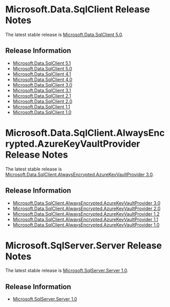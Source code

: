 # Microsoft.Data.SqlClient Release Notes

The latest stable release is [Microsoft.Data.SqlClient 5.0](5.0).

## Release Information

- [Microsoft.Data.SqlClient 5.1](5.1)
- [Microsoft.Data.SqlClient 5.0](5.0)
- [Microsoft.Data.SqlClient 4.1](4.1)
- [Microsoft.Data.SqlClient 4.0](4.0)
- [Microsoft.Data.SqlClient 3.0](3.0)
- [Microsoft.Data.SqlClient 3.1](3.1)
- [Microsoft.Data.SqlClient 2.1](2.1)
- [Microsoft.Data.SqlClient 2.0](2.0)
- [Microsoft.Data.SqlClient 1.1](1.1)
- [Microsoft.Data.SqlClient 1.0](1.0)

# Microsoft.Data.SqlClient.AlwaysEncrypted.AzureKeyVaultProvider Release Notes

The latest stable release is [Microsoft.Data.SqlClient.AlwaysEncrypted.AzureKeyVaultProvider 3.0](add-ons/AzureKeyVaultProvider/3.0).

## Release Information

- [Microsoft.Data.SqlClient.AlwaysEncrypted.AzureKeyVaultProvider 3.0](add-ons/AzureKeyVaultProvider/3.0)
- [Microsoft.Data.SqlClient.AlwaysEncrypted.AzureKeyVaultProvider 2.0](add-ons/AzureKeyVaultProvider/2.0)
- [Microsoft.Data.SqlClient.AlwaysEncrypted.AzureKeyVaultProvider 1.2](add-ons/AzureKeyVaultProvider/1.2)
- [Microsoft.Data.SqlClient.AlwaysEncrypted.AzureKeyVaultProvider 1.1](add-ons/AzureKeyVaultProvider/1.1)
- [Microsoft.Data.SqlClient.AlwaysEncrypted.AzureKeyVaultProvider 1.0](add-ons/AzureKeyVaultProvider/1.0)

# Microsoft.SqlServer.Server Release Notes

The latest stable release is [Microsoft.SqlServer.Server 1.0](MSqlServerServer/1.0).

## Release Information

- [Microsoft.SqlServer.Server 1.0](MSqlServerServer/1.0)
